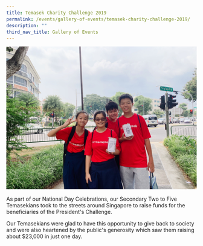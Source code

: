 ```yaml
---
title: Temasek Charity Challenge 2019
permalink: /events/gallery-of-events/temasek-charity-challenge-2019/
description: ""
third_nav_title: Gallery of Events
---
```

![](/images/img_1487.jpg)

As part of our National Day Celebrations, our Secondary Two to Five Temasekians took to the streets around Singapore to raise funds for the beneficiaries of the President's Challenge.  
  
Our Temasekians were glad to have this opportunity to give back to society and were also heartened by the public's generosity which saw them raising about $23,000 in just one day.